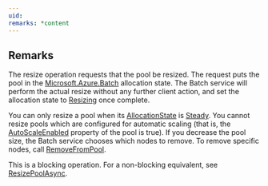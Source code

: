 ```yaml
---
uid: 
remarks: *content
---
```

## Remarks  
 The resize operation requests that the pool be resized.  The request puts the pool in the [Microsoft.Azure.Batch](assetId:///N:Microsoft.Azure.Batch?qualifyHint=False&autoUpgrade=True) allocation state.             The Batch service will perform the actual resize without any further client action, and set the allocation state to [Resizing](assetId:///T:Microsoft.Azure.Batch.Common.AllocationState?qualifyHint=False&autoUpgrade=True) once complete.  
  
 You can only resize a pool when its [AllocationState](assetId:///P:Microsoft.Azure.Batch.CloudPool.AllocationState?qualifyHint=False&autoUpgrade=True) is [Steady](assetId:///T:Microsoft.Azure.Batch.Common.AllocationState?qualifyHint=False&autoUpgrade=True).             You cannot resize pools which are configured for automatic scaling (that is, the [AutoScaleEnabled](assetId:///P:Microsoft.Azure.Batch.CloudPool.AutoScaleEnabled?qualifyHint=False&autoUpgrade=True) property of the pool is true).             If you decrease the pool size, the Batch service chooses which nodes to remove.  To remove specific nodes, call [RemoveFromPool](assetId:///M:Microsoft.Azure.Batch.PoolOperations.RemoveFromPool(System.String,System.Collections.Generic.IEnumerable{System.String},System.Nullable{Microsoft.Azure.Batch.Common.ComputeNodeDeallocationOption},System.Nullable{System.TimeSpan},System.Collections.Generic.IEnumerable{Microsoft.Azure.Batch.BatchClientBehavior})?qualifyHint=False&autoUpgrade=True).  
  
 This is a blocking operation. For a non-blocking equivalent, see [ResizePoolAsync](assetId:///M:Microsoft.Azure.Batch.PoolOperations.ResizePoolAsync(System.String,System.Int32,System.Nullable{System.TimeSpan},System.Nullable{Microsoft.Azure.Batch.Common.ComputeNodeDeallocationOption},System.Collections.Generic.IEnumerable{Microsoft.Azure.Batch.BatchClientBehavior},System.Threading.CancellationToken)?qualifyHint=False&autoUpgrade=True).